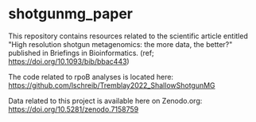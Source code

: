 # shotgunmg_paper
This repository contains resources related to the scientific article entitled 
"High resolution shotgun metagenomics: the more data, the better?" published in Briefings in Bioinformatics.
(ref; https://doi.org/10.1093/bib/bbac443)

The code related to rpoB analyses is located here:
https://github.com/lschreib/Tremblay2022_ShallowShotgunMG

Data related to this project is available here on Zenodo.org:
https://doi.org/10.5281/zenodo.7158759

